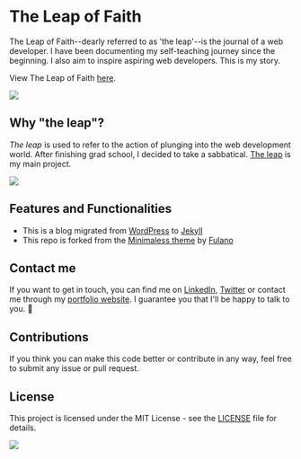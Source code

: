 # The Leap of Faith
The Leap of Faith--dearly referred to as 'the leap'--is the journal of a web developer. I have been documenting my self-teaching journey since the beginning. I also aim to inspire aspiring web developers. This is my story.

View The Leap of Faith [here](https://theleapofaith.com).

![](https://cl.ly/2ea088d57a31/Image%202019-01-29%20at%206.01.18%20AM.png)

## Why "the leap"?
*The leap* is used to refer to the action of plunging into the web development world. After finishing grad school, I decided to take a sabbatical. [The leap](https://theleapofaith.com) is my main project.

![](https://cl.ly/d27eb6dccbc8/Screen%20Recording%202019-01-29%20at%2006.02%20AM.gif)

## Features and Functionalities
- This is a blog migrated from [WordPress]() to [Jekyll]()
- This repo is forked from the [Minimaless theme]() by [Fulano]()

## Contact me
If you want to get in touch, you can find me on [LinkedIn](https://www.linkedin.com/in/eltorres/), [Twitter](https://twitter.com/eltorres720) or contact me through my [portfolio website](http://www.eduardoltorres.com). I guarantee you that I'll be happy to talk to you. 🙂

## Contributions
If you think you can make this code better or contribute in any way, feel free to submit any issue or pull request.

## License
This project is licensed under the MIT License - see the [LICENSE](https://github.com/eduardoltorres/the-leap-of-faith/blob/gh-pages/LICENSE.txt) file for details.

![](https://cl.ly/f469c2d7d40a/Image%202019-01-29%20at%206.03.06%20AM.png)